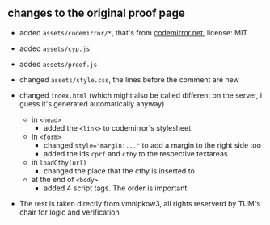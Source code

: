## changes to the original proof page
- added `assets/codemirror/*`, that's from [codemirror.net](https://codemirror.net), license: MIT
- added `assets/cyp.js`
- added `assets/proof.js`
- changed `assets/style.css`, the lines before the comment are new
- changed `index.html` (which might also be called different on the server, i guess it's generated automatically anyway)
    - in `<head>`
        - added the `<link>` to codemirror's stylesheet
    - in `<form>`
        - changed `style="margin:..."` to add a margin to the right side too
        - added the ids `cprf` and `cthy` to the respective textareas
    - in `loadCthy(url)`
        - changed the place that the cthy is inserted to
    - at the end of `<body>`
        - added 4 script tags. The order is important

- The rest is taken directly from vmnipkow3, all rights reserverd by TUM's chair for logic and verification
